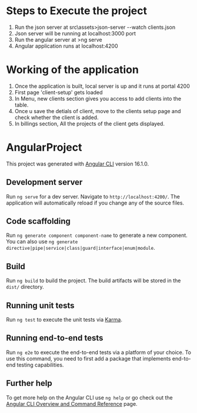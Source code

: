 # Steps to Execute the project
1. Run the json server at src\assets>json-server --watch clients.json
2. Json server will be running at localhost:3000 port
3. Run the angular server at >ng serve
4. Angular application runs at localhost:4200
   
# Working of the application
1. Once the application is built, local server is up and it runs at portal 4200
2. First page 'client-setup' gets loaded
3. In Menu, new clients section gives you access to add clients into the table.
4. Once u save the detials of client, move to the clients setup page and check whether the client is added.
5. In billings section, All the projects of the client gets displayed.


# AngularProject

This project was generated with [Angular CLI](https://github.com/angular/angular-cli) version 16.1.0.

## Development server

Run `ng serve` for a dev server. Navigate to `http://localhost:4200/`. The application will automatically reload if you change any of the source files.

## Code scaffolding

Run `ng generate component component-name` to generate a new component. You can also use `ng generate directive|pipe|service|class|guard|interface|enum|module`.

## Build

Run `ng build` to build the project. The build artifacts will be stored in the `dist/` directory.

## Running unit tests

Run `ng test` to execute the unit tests via [Karma](https://karma-runner.github.io).

## Running end-to-end tests

Run `ng e2e` to execute the end-to-end tests via a platform of your choice. To use this command, you need to first add a package that implements end-to-end testing capabilities.

## Further help

To get more help on the Angular CLI use `ng help` or go check out the [Angular CLI Overview and Command Reference](https://angular.io/cli) page.
